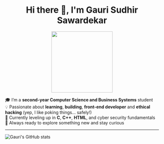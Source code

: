 
<h1 align="center">Hi there 👋, I'm Gauri Sudhir Sawardekar</h1>
<p align="center">
  <img src="https://media.giphy.com/media/qgQUggAC3Pfv687qPC/giphy.gif" width="200px">
</p>

🎓 I’m a **second-year Computer Science and Business Systems** student  
💡 Passionate about **learning**, **building**, **front-end developer** and **ethical hacking** (yep, I like poking things… safely!)  
🌱 Currently leveling up in **C**, **C++**, **HTML**, and cyber security fundamentals  
🎯 Always ready to explore something new and stay curious

---
![Gauri's GitHub stats](https://github-readme-stats.vercel.app/api?username=gauri1728&show_icons=true&theme=radical)
